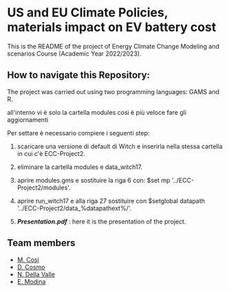 # US and EU Climate Policies, materials impact on EV battery cost

This is the README of the project of Energy Climate Change Modeling and scenarios Course (Academic Year 2022/2023).

## How to navigate this Repository:

The project was carried out using two programming languages: GAMS and R.

all'interno vi è solo la cartella modules così è più veloce fare gli aggiornamenti

Per settare è necessario compiere i seguenti step:
1) scaricare una versione di default di Witch e inserirla nella stessa cartella in cui c'è ECC-Project2.
2) eliminare la cartella modules e data_witch17.
3) aprire modules.gms e  sostituire la riga 6 con:
$set mp '../ECC-Project2/modules'.
4) aprire run_witch17 e alla riga 27 sostituire con
$setglobal datapath '../ECC-Project2/data_%datapathext%/'.
  
5) _**Presentation.pdf**_ : here it is the presentation of the project.


## Team members
  * [M. Cosi](https://github.com/michelecosi)
  * [D. Cosmo]()
  * [N. Della Valle]()      
  * [E. Modina](https://github.com/ettoremodina)   



